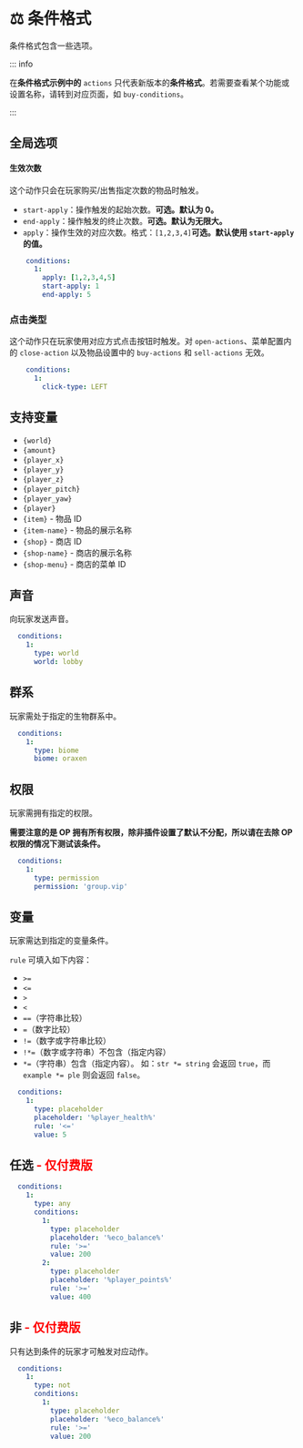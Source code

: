 # ⚖️ 条件格式

条件格式包含一些选项。

::: info

在**条件格式示例中的** `actions` 只代表新版本的**条件格式**。若需要查看某个功能或设置名称，请转到对应页面，如 `buy-conditions`。

:::

## 全局选项

#### 生效次数

这个动作只会在玩家购买/出售指定次数的物品时触发。

* `start-apply`：操作触发的起始次数。**可选。默认为 0。**
* `end-apply`：操作触发的终止次数。**可选。默认为无限大。** 
* `apply`：操作生效的对应次数。格式：`[1,2,3,4]`**可选。默认使用 `start-apply` 的值。**

``` YAML
    conditions:
      1:
        apply: [1,2,3,4,5]
        start-apply: 1
        end-apply: 5
```

### 点击类型

这个动作只在玩家使用对应方式点击按钮时触发。对 `open-actions`、菜单配置内的 `close-action` 以及物品设置中的 `buy-actions` 和 `sell-actions` 无效。

``` YAML
    conditions:
      1:
        click-type: LEFT
```

## 支持变量

* `{world}`
* `{amount}`
* `{player_x}`
* `{player_y}`
* `{player_z}`
* `{player_pitch}`
* `{player_yaw}`
* `{player}`
* `{item}` - 物品 ID
* `{item-name}` - 物品的展示名称
* `{shop}` - 商店 ID
* `{shop-name}` - 商店的展示名称
* `{shop-menu}` - 商店的菜单 ID

## 声音

向玩家发送声音。

``` YAML
  conditions:
    1:
      type: world
      world: lobby
```

## 群系

玩家需处于指定的生物群系中。

``` YAML
  conditions:
    1:
      type: biome
      biome: oraxen
```

## 权限

玩家需拥有指定的权限。

**需要注意的是 OP 拥有所有权限，除非插件设置了默认不分配，所以请在去除 OP 权限的情况下测试该条件。**

``` YAML
  conditions:
    1:
      type: permission
      permission: 'group.vip'
```

## 变量

玩家需达到指定的变量条件。

`rule` 可填入如下内容：

* `>=`
* `<=`
* `>`
* `<`
* `==`（字符串比较）
* `=`（数字比较）
* `!=`（数字或字符串比较）
* `!*=`（数字或字符串）不包含（指定内容）
* `*=`（字符串）包含（指定内容）。
    如：`str *= string` 会返回 `true`，而 `example *= ple` 则会返回 `false`。

``` YAML
  conditions:
    1:
      type: placeholder
      placeholder: '%player_health%'
      rule: '<='
      value: 5
```

## 任选 <font color="red">- 仅付费版</font>

``` YAML
  conditions:
    1:
      type: any
      conditions:
        1:
          type: placeholder
          placeholder: '%eco_balance%'
          rule: '>='
          value: 200
        2:
          type: placeholder
          placeholder: '%player_points%'
          rule: '>='
          value: 400
```

## 非 <font color="red">- 仅付费版</font>

只有达到条件的玩家才可触发对应动作。

``` YAML
  conditions:
    1:
      type: not
      conditions:
        1:
          type: placeholder
          placeholder: '%eco_balance%'
          rule: '>='
          value: 200
```